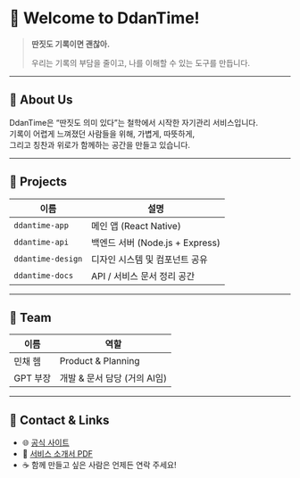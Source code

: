# 👋 Welcome to DdanTime!

> **딴짓도 기록이면 괜찮아.**
>  
> 우리는 기록의 부담을 줄이고, 나를 이해할 수 있는 도구를 만듭니다.

---

## 🌱 About Us

DdanTime은 “딴짓도 의미 있다”는 철학에서 시작한 자기관리 서비스입니다.  
기록이 어렵게 느껴졌던 사람들을 위해, 가볍게, 따뜻하게,  
그리고 칭찬과 위로가 함께하는 공간을 만들고 있습니다.

---

## 🧩 Projects

| 이름 | 설명 |
|------|------|
| `ddantime-app` | 메인 앱 (React Native) |
| `ddantime-api` | 백엔드 서버 (Node.js + Express) |
| `ddantime-design` | 디자인 시스템 및 컴포넌트 공유 |
| `ddantime-docs` | API / 서비스 문서 정리 공간 |

---

## 👥 Team

| 이름 | 역할 |
|------|------|
| 민채 헴 | Product & Planning |
| GPT 부장 | 개발 & 문서 담당 (거의 AI임) |

---

## 💬 Contact & Links

- 🌐 [공식 사이트](https://ddantime.app)
- 📄 [서비스 소개서 PDF](https://your-pdf-link.com)
- ☕ 함께 만들고 싶은 사람은 언제든 연락 주세요!
